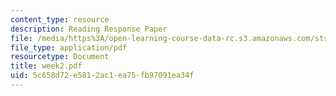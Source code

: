 ```yaml
---
content_type: resource
description: Reading Response Paper
file: /media/https%3A/open-learning-course-data-rc.s3.amazonaws.com/sts-035-the-history-of-computing-spring-2004/5c658d72e5812ac1ea75fb97091ea34f_week2.pdf
file_type: application/pdf
resourcetype: Document
title: week2.pdf
uid: 5c658d72-e581-2ac1-ea75-fb97091ea34f
---
```

